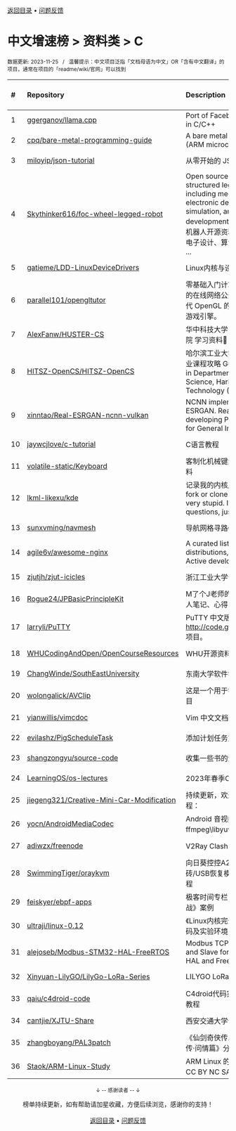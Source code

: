 <a href="https://gitee.com/GrowingGit/GitHub-Chinese-Top-Charts#github中文排行榜">返回目录</a> • <a href="/content/docs/feedback.md">问题反馈</a>

# 中文增速榜 > 资料类 > C
<sub>数据更新: 2023-11-25&nbsp;&nbsp;&nbsp;/&nbsp;&nbsp;&nbsp;温馨提示：中文项目泛指「文档母语为中文」OR「含有中文翻译」的项目，通常在项目的「readme/wiki/官网」可以找到</sub>

|#|Repository|Description|Stars|Average daily growth|Updated|
|:-|:-|:-|:-|:-|:-|
|1|[ggerganov/llama.cpp](https://github.com/ggerganov/llama.cpp)|Port of Facebook's LLaMA model in C/C++|44747|172|2023-11-24|
|2|[cpq/bare-metal-programming-guide](https://github.com/cpq/bare-metal-programming-guide)|A bare metal programming guide (ARM microcontrollers)|2101|5|2023-08-19|
|3|[miloyip/json-tutorial](https://github.com/miloyip/json-tutorial)|从零开始的 JSON 库教程|7318|3|2023-11-13|
|4|[Skythinker616/foc-wheel-legged-robot](https://github.com/Skythinker616/foc-wheel-legged-robot)|Open source materials for a novel structured legged robot, including mechanical design, electronic design, algorithm simulation, and software development.       一个新型结构的轮腿机器人开源资料，包含机械设计、电子设计、算法仿真、软件开发等 ...|394|3|2023-11-23|
|5|[gatieme/LDD-LinuxDeviceDrivers](https://github.com/gatieme/LDD-LinuxDeviceDrivers)|Linux内核与设备驱动程序学习笔记|2079|1|2023-11-19|
|6|[parallel101/opengltutor](https://github.com/parallel101/opengltutor)|零基础入门计算机图形学必不可少的在线网络公开课，手把手教您现代 OpenGL 的点点滴滴，构建爆款游戏引擎。|156|1|2023-09-13|
|7|[AlexFanw/HUSTER-CS](https://github.com/AlexFanw/HUSTER-CS)|华中科技大学 计算机科学与技术学院 学习资料💯 以及 实验资料💾|874|1|2023-10-10|
|8|[HITSZ-OpenCS/HITSZ-OpenCS](https://github.com/HITSZ-OpenCS/HITSZ-OpenCS)|哈尔滨工业大学（深圳）计算机专业课程攻略   Guidance for courses in Department of Computer Science, Harbin Institute of Technology (Shenzhen)|1211|1|2023-11-22|
|9|[xinntao/Real-ESRGAN-ncnn-vulkan](https://github.com/xinntao/Real-ESRGAN-ncnn-vulkan)|NCNN implementation of Real-ESRGAN. Real-ESRGAN aims at developing Practical Algorithms for General Image Restoration.|1106|1|2023-11-21|
|10|[jaywcjlove/c-tutorial](https://github.com/jaywcjlove/c-tutorial)|C语言教程|44|0|2023-07-03|
|11|[volatile-static/Keyboard](https://github.com/volatile-static/Keyboard)|客制化机械键盘——从0开始全套资料|80|0|2023-08-10|
|12|[lkml-likexu/kde](https://github.com/lkml-likexu/kde)|记录我的内核成长贡献之路。IMO, fork or clone this repo would be very stupid.  If you have any questions, just send me an email.|186|0|2023-11-05|
|13|[sunxvming/navmesh](https://github.com/sunxvming/navmesh)|导航网格寻路C++实现版(入门版)|144|0|2023-11-15|
|14|[agile6v/awesome-nginx](https://github.com/agile6v/awesome-nginx)|A curated list of awesome Nginx distributions, 3rd party modules, Active developers, etc. :octocat:  |1042|0|2023-09-21|
|15|[zjutjh/zjut-icicles](https://github.com/zjutjh/zjut-icicles)|浙江工业大学课程攻略共享计划|135|0|2023-10-17|
|16|[Rogue24/JPBasicPrincipleKit](https://github.com/Rogue24/JPBasicPrincipleKit)|M了个J老师的iOS底层原理课的个人笔记、心得|71|0|2023-06-05|
|17|[larryli/PuTTY](https://github.com/larryli/PuTTY)|PuTTY 中文版，原 http://code.google.com/p/puttycn 项目。|910|0|2023-11-03|
|18|[WHUCodingAndOpen/OpenCourseResources](https://github.com/WHUCodingAndOpen/OpenCourseResources)|WHU开源资料|49|0|2023-09-08|
|19|[ChangWinde/SouthEastUniversity](https://github.com/ChangWinde/SouthEastUniversity)|东南大学软件学院课程资料|182|0|2023-07-02|
|20|[wolongalick/AVClip](https://github.com/wolongalick/AVClip)|这是一个用于学习音视频剪辑的项目|101|0|2023-10-05|
|21|[yianwillis/vimcdoc](https://github.com/yianwillis/vimcdoc)|Vim 中文文档计划|1779|0|2023-10-13|
|22|[evilashz/PigScheduleTask](https://github.com/evilashz/PigScheduleTask)|添加计划任务方法集合|214|0|2023-08-06|
|23|[shangzongyu/source-code](https://github.com/shangzongyu/source-code)|收集一些书的源码，方便自己查找|60|0|2023-10-09|
|24|[LearningOS/os-lectures](https://github.com/LearningOS/os-lectures)|2023年春季OS课程Slides|511|0|2023-11-22|
|25|[jiegeng321/Creative-Mini-Car-Modification](https://github.com/jiegeng321/Creative-Mini-Car-Modification)|持续更新，欢迎star，保姆级改装教程：|52|0|2023-11-19|
|26|[yocn/AndroidMediaCodec](https://github.com/yocn/AndroidMediaCodec)|Android 音视频处理集合，关联了ffmpeg\libyuv等等库|112|0|2023-11-08|
|27|[adiwzx/freenode](https://github.com/adiwzx/freenode)|V2Ray   Clash 免费节点分享|282|0|2023-10-22|
|28|[SwimmingTiger/oraykvm](https://github.com/SwimmingTiger/oraykvm)|向日葵控控A2(OrayKVM)U盘救砖/USB恢复模式说明/免U盘刷机教程|49|0|2023-08-14|
|29|[feiskyer/ebpf-apps](https://github.com/feiskyer/ebpf-apps)|极客时间专栏《eBPF 核心技术与实战》案例|265|0|2023-10-29|
|30|[ultraji/linux-0.12](https://github.com/ultraji/linux-0.12)|《Linux内核完全剖析》linux0.12源码及实验环境|417|0|2023-10-29|
|31|[alejoseb/Modbus-STM32-HAL-FreeRTOS](https://github.com/alejoseb/Modbus-STM32-HAL-FreeRTOS)|Modbus TCP and  RTU,  Master and Slave for STM32 using Cube HAL and FreeRTOS|378|0|2023-11-14|
|32|[Xinyuan-LilyGO/LilyGo-LoRa-Series](https://github.com/Xinyuan-LilyGO/LilyGo-LoRa-Series)|LILYGO LoRa Series examples|464|0|2023-11-23|
|33|[qaiu/c4droid-code](https://github.com/qaiu/c4droid-code)|C4droid代码实例 C/C++代码实例/教程|116|0|2023-09-07|
|34|[cantjie/XJTU-Share](https://github.com/cantjie/XJTU-Share)|西安交通大学课程资料共享计划|371|0|2023-06-03|
|35|[zhangboyang/PAL3patch](https://github.com/zhangboyang/PAL3patch)|《仙剑奇侠传三》《仙剑奇侠传三外传·问情篇》分辨率补丁|176|0|2023-10-05|
|36|[Staok/ARM-Linux-Study](https://github.com/Staok/ARM-Linux-Study)|ARM Linux 的学习历程，文章遵守 CC BY NC SA 4.0 协议。|95|0|2023-11-19|

<div align="center">
    <p><sub>↓ -- 感谢读者 -- ↓</sub></p>
    榜单持续更新，如有帮助请加星收藏，方便后续浏览，感谢你的支持！
</div>

<br/>

<div align="center"><a href="https://gitee.com/GrowingGit/GitHub-Chinese-Top-Charts#github中文排行榜">返回目录</a> • <a href="/content/docs/feedback.md">问题反馈</a></div>
